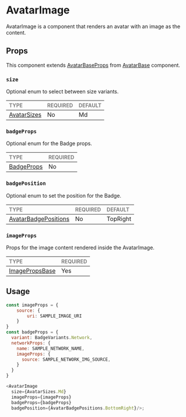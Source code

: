 # AvatarImage

AvatarImage is a component that renders an avatar with an image as the content.

## Props

This component extends [AvatarBaseProps](../../foundation/AvatarBase/AvatarBase.types.ts) from [AvatarBase](../../foundation/AvatarBase/AvatarBase.tsx) component.

### `size`

Optional enum to select between size variants. 

| <span style="color:gray;font-size:14px">TYPE</span> | <span style="color:gray;font-size:14px">REQUIRED</span> | <span style="color:gray;font-size:14px">DEFAULT</span> |
| :-------------------------------------------------- | :------------------------------------------------------ | :----------------------------------------------------- |
| [AvatarSizes](../../Avatar.types.ts)          | No                                                     | Md                                                     |

### `badgeProps` 

Optional enum for the Badge props.

| <span style="color:gray;font-size:14px">TYPE</span> | <span style="color:gray;font-size:14px">REQUIRED</span> |
| :-------------------------------------------------- | :------------------------------------------------------ |
| [BadgeProps](../../../../Badges/Badge/Badge.types.ts)                                      | No                                                     |

### `badgePosition`

Optional enum to set the position for the Badge.

| <span style="color:gray;font-size:14px">TYPE</span> | <span style="color:gray;font-size:14px">REQUIRED</span> | <span style="color:gray;font-size:14px">DEFAULT</span> |
| :-------------------------------------------------- | :------------------------------------------------------ | :----------------------------------------------------- |
| [AvatarBadgePositions](../../Avatar.types.ts)          | No                                                     | TopRight                                        |

### `imageProps`

Props for the image content rendered inside the AvatarImage.

| <span style="color:gray;font-size:14px">TYPE</span> | <span style="color:gray;font-size:14px">REQUIRED</span> |
| :-------------------------------------------------- | :------------------------------------------------------ |
| [ImagePropsBase](https://reactnative.dev/docs/images)                                              | Yes                                                      |

## Usage

```javascript
const imageProps = {
    source: {
        uri: SAMPLE_IMAGE_URI
    }
}
const badgeProps = {
  variant: BadgeVariants.Network,
  networkProps: {
    name: SAMPLE_NETWORK_NAME,
    imageProps: {
      source: SAMPLE_NETWORK_IMG_SOURCE,
    }
  }
}

<AvatarImage 
  size={AvatarSizes.Md}
  imageProps={imageProps}
  badgeProps={badgeProps}
  badgePosition={AvatarBadgePositions.BottomRight}/>;
```

